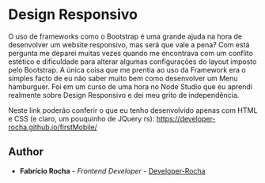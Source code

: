 # Design Responsivo

O uso de frameworks como o Bootstrap é uma grande ajuda na hora de desenvolver um website responsivo, mas será que vale a pena? Com está pergunta me deparei muitas vezes quando me encontrava com um conflito estético e dificuldade para alterar algumas configurações do layout imposto pelo Bootstrap. A única coisa que me prentia ao uso da Framework era o simples facto de eu não saber muito bem como desenvolver um Menu hamburguer. Foi em um curso de uma hora no Node Studio que eu aprendi realmente sobre Design Responsivo e dei meu grito de independência.

Neste link poderão conferir o que eu tenho desenvolvido apenas com HTML e CSS (e claro, um pouquinho de JQuery rs): https://developer-rocha.github.io/firstMobile/



## Author

* **Fabrício Rocha** - *Frontend Developer* - [Developer-Rocha](https://github.com/Developer-Rocha)


